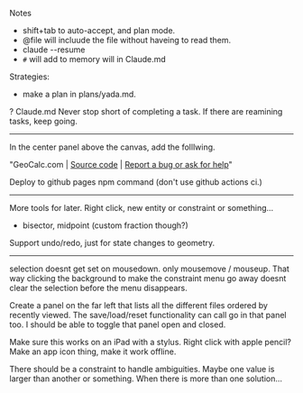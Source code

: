 Notes
- shift+tab to auto-accept, and plan mode.
- @file will incluude the file without haveing to read them.
- claude --resume
- `#` will add to memory will in Claude.md

Strategies:
- make a plan in plans/yada.md.

? Claude.md Never stop short of completing a task. If there are reamining tasks, keep going.

---

In the center panel above the canvas, add the folllwing.

"GeoCalc.com | [Source code](github.com/ccorcos/geocalc) | [Report a bug or ask for help](https://github.com/ccorcos/geocalc/issues)"


Deploy to github pages npm command (don't use github actions ci.)


---

More tools for later. Right click, new entity or constraint or something...
- bisector, midpoint (custom fraction though?)


Support undo/redo, just for state changes to geometry.

---

selection doesnt get set on mousedown. only mousemove / mouseup. That way clicking the background to make the constraint menu go away doesnt clear the selection before the menu disappears.


Create a panel on the far left that lists all the different files ordered by recently viewed. The save/load/reset functionality can call go in that panel too. I should be able to toggle that panel open and closed.




Make sure this works on an iPad with a stylus. Right click with apple pencil?
Make an app icon thing, make it work offline.


There should be a constraint to handle ambiguities. Maybe one value is larger than another or something. When there is more than one solution...



